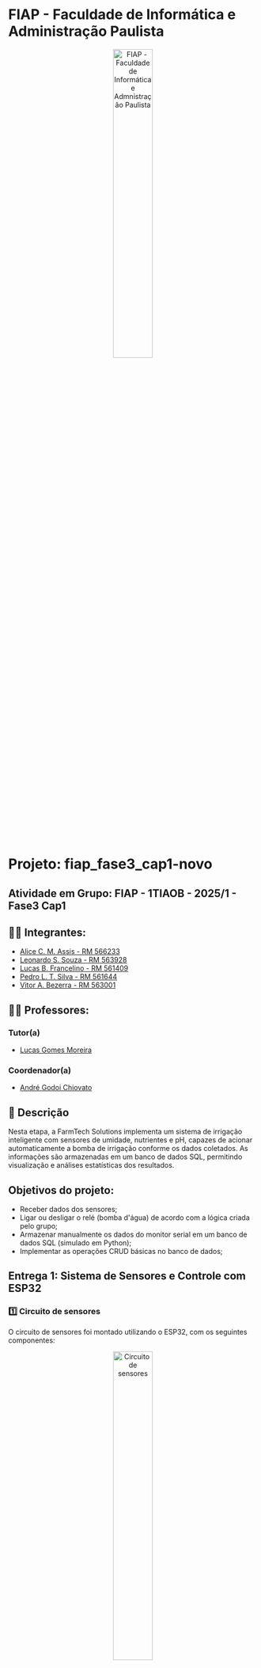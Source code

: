 # FIAP - Faculdade de Informática e Administração Paulista

<p align="center">
<a href= "https://www.fiap.com.br/"><img src="assets/logo-fiap.png" alt="FIAP - Faculdade de Informática e Admnistração Paulista" border="0" width=40% height=40%></a>
</p>

<br>


# Projeto: fiap_fase3_cap1-novo

## Atividade em Grupo: FIAP - 1TIAOB - 2025/1 - Fase3 Cap1

## 👨‍🎓 Integrantes: 
- <a href="">Alice C. M. Assis - RM 566233</a>
- <a href="">Leonardo S. Souza - RM 563928</a>
- <a href="">Lucas B. Francelino - RM 561409</a> 
- <a href="">Pedro L. T. Silva - RM 561644</a> 
- <a href="">Vitor A. Bezerra - RM 563001</a>

## 👩‍🏫 Professores:
### Tutor(a) 
- <a href="proflucas.moreira@fiap.com.br">Lucas Gomes Moreira</a>
### Coordenador(a)
- <a href="profandre.chiovato@fiap.com.br">André Godoi Chiovato</a>


## 📜 Descrição

Nesta etapa, a FarmTech Solutions implementa um sistema de irrigação inteligente com sensores de umidade, nutrientes e pH, capazes de acionar automaticamente a bomba de irrigação conforme os dados coletados. As informações são armazenadas em um banco de dados SQL, permitindo visualização e análises estatísticas dos resultados.

## Objetivos do projeto:

- Receber dados dos sensores;
- Ligar ou desligar o relé (bomba d'água) de acordo com a lógica criada pelo grupo;
- Armazenar manualmente os dados do monitor serial em um banco de dados SQL (simulado em Python);
- Implementar as operações CRUD básicas no banco de dados;


## Entrega 1: Sistema de Sensores e Controle com ESP32

### 1️⃣ Circuito de sensores

O circuito de sensores foi montado utilizando o ESP32, com os seguintes componentes:

<p align="center"><img src="assets/sistema-de-Irrigacao.png" alt="Circuito de sensores" border="0" width=40% height=40%></p>

Abaixo estão os componentes utilizados:
- 1x ESP32
- 1x Sensor LDR representando o Sensor de pH
- 1x Sensor de temperatura e umidade DHT22
- 1x Botão representando o Sensor de Fósforo
- 1x Botão representando o Sensor de Potássio
- 1x Botão representando a Api meteorológica
- 1x Relé
- 1x Led representando a bomba d'água

### Código do ESP32

O código do ESP32 foi desenvolvido em C++, e pode ser encontrado no arquivo [sketch.ino](src/wokwi/sketch.ino). 
O código é responsável por monitorar a necessidade de irrigação em uma plantação, simulando sensores de nutrientes e condições ambientais.

## Funcionamento

O código lê o estado de cada sensor e, caso dois ou mais estejam em condição crítica, aciona o relé da bomba de irrigação e um LED indicativo. Se a "API meteorológica" (botão vermelho) indicar chuva, a irrigação é interrompida.

### Exemplos de Trechos do Código

- **Definição dos pinos dos sensores e atuadores:**
  ```cpp
  #define BUTTON_P 5        // Botão de fósforo (azul)
  #define BUTTON_K 4        // Botão de potássio (amarelo)
  #define LDR_PIN 14        // Pino analógico para simular pH via LDR
  #define DHTPIN 12         // Sensor DHT22 (umidade)
  #define RELAY_PIN 34      // Relé que aciona a bomba
  #define LED_PIN 2         // LED indicativo da bomba
  #define BUTTON_API 18     // Botão de API Meteorológica (vermelho)
  ```

- **Leitura dos sensores e botões:**
  ```cpp
  int ldrValue = analogRead(LDR_PIN);
  float umidade = dht.readHumidity();
  bool leituraFosforo = digitalRead(BUTTON_P);
  bool leituraPotassio = digitalRead(BUTTON_K);
  bool leituraAPI = digitalRead(BUTTON_API);
  ```

- **Lógica de decisão para acionar a irrigação:**
  ```cpp
  if (condicoesCriticas >= 2 && condicoesAPI == 0) {
    digitalWrite(RELAY_PIN, HIGH);  // Liga a bomba
    digitalWrite(LED_PIN, HIGH);    // Liga o LED indicativo
  } else {
    digitalWrite(RELAY_PIN, LOW);   // Desliga a bomba
    digitalWrite(LED_PIN, LOW);     // Desliga o LED
  }
  ```

- **Exemplo de condição crítica:**
  - LDR (pH): `ldrValue > 1400`
  - Umidade: `umidade < 60`
  - Fósforo e Potássio: botões desligados

## Resumo

O sistema automatiza a irrigação com base em múltiplos fatores do solo e previsão de chuva, tornando o processo mais eficiente e inteligente.

---

### 2️⃣ Armazenamento de Dados em Banco SQL com Python

O armazenamento dos dados coletados pelos sensores foi implementado em Python, utilizando um banco de dados SQL. O código é responsável por criar tabelas, inserir dados e realizar operações CRUD (Criar, Ler, Atualizar e Deletar) no banco de dados.

### MER

O grupo teve que fazer algumas alterações em relação ao modelo de banco de dados apresentado na entrega anterior [treino258/fiap_fase2_cap1](https://github.com/treino258/fiap_fase2_cap1), para que ele se adequasse a nova proposta do projeto. O modelo abaixo representa as novas tabelas criadas para o armazenamento dos dados:

<p align="center">
  <b>Antigo</b><br>
  <img src="assets/mer_antigo.png" alt="MER Antigo" border="0" width=40% height=40%>
</p>
<br>
<p align="center">
  <b>Novo</b><br>
  <img src="assets/mer.png" alt="MER Novo" border="0" width=40% height=40%>
</p>


Novo Modelo de Entidade-Relacionamento:

Tabela: CULTURA
  - id (INTEGER NOT NULL) [PK]
  - nome (VARCHAR(255) NOT NULL)
  - observacao (TEXT(1000))

Tabela: PROPRIEDADE
  - id (INTEGER NOT NULL) [PK]
  - nome (VARCHAR(100) NOT NULL)
  - cnpj (VARCHAR(14))

Tabela: CAMPO
  - id (INTEGER NOT NULL) [PK]
  - propriedade_id (INTEGER NOT NULL) [FK -> PROPRIEDADE]
  - identificador (VARCHAR(100) NOT NULL)
  - area_ha (FLOAT NOT NULL)

Tabela: PLANTIO
  - id (INTEGER NOT NULL) [PK]
  - nome (VARCHAR(100) NOT NULL)
  - campo_id (INTEGER NOT NULL) [FK -> CAMPO]
  - tipo_cultura (INTEGER NOT NULL) [FK -> CULTURA]
  - data_inicio (DATETIME NOT NULL)
  - data_fim (DATETIME)
  - observacao (TEXT(1000))

Tabela: UNIDADE
  - id (INTEGER NOT NULL) [PK]
  - nome (VARCHAR(50) NOT NULL)
  - multiplicador (FLOAT NOT NULL)

Tabela: TIPO_SENSOR
  - id (INTEGER NOT NULL) [PK]
  - nome (VARCHAR(255) NOT NULL)
  - tipo (VARCHAR(15) NOT NULL)

Tabela: SENSOR
  - id (INTEGER NOT NULL) [PK]
  - tipo_sensor_id (INTEGER NOT NULL) [FK -> TIPO_SENSOR]
  - plantio_id (INTEGER NOT NULL) [FK -> PLANTIO]
  - nome (VARCHAR(255) NOT NULL)
  - descricao (VARCHAR(255))
  - data_instalacao (DATETIME)
  - unidade_id (INTEGER) [FK -> UNIDADE]
  - latitude (FLOAT)
  - longitude (FLOAT)

Tabela: LEITURA_SENSOR
  - id (INTEGER NOT NULL) [PK]
  - sensor_id (INTEGER NOT NULL) [FK -> SENSOR]
  - data_leitura (DATETIME NOT NULL)
  - valor (FLOAT NOT NULL)

Tabela: IRRIGACAO
  - id (INTEGER NOT NULL) [PK]
  - quantidade_total (FLOAT NOT NULL)
  - data_hora (DATETIME NOT NULL)
  - observacao (TEXT(1000))
  - sensor_id (INTEGER NOT NULL) [FK -> SENSOR]

Tabela: NUTRIENTE
  - id (INTEGER NOT NULL) [PK]
  - nome (VARCHAR(255) NOT NULL)
  - observacao (TEXT(1000))

Tabela: APLICACAO_NUTRIENTE
  - id (INTEGER NOT NULL) [PK]
  - plantio_id (INTEGER NOT NULL) [FK -> PLANTIO]
  - nutriente_id (INTEGER NOT NULL) [FK -> NUTRIENTE]
  - unidade_id (INTEGER NOT NULL) [FK -> UNIDADE]
  - data_aplicacao (DATETIME NOT NULL)
  - quantidade (FLOAT NOT NULL)
  - observacao (TEXT(1000))

## Resumo das mudanças entre o modelo antigo e o novo

### Alterações Removidas
1. **Tabelas e Colunas**:
   - A tabela `aplicacao_nutrientes` foi removida, incluindo suas colunas:
     - `id_aplicacao`, `plantio_id_plantio`, `unidade_medida_id_unidade`, `nutriente_id_nutriente`, `data_hora`, `quantidade_aplicada`, `observacao`.
   - A tabela `leiturasensor` foi removida, incluindo suas colunas:
     - `id_leitura`, `plantio_id_plantio`, `sensor_id_sensor`, `unidade_medida_id_unidade`, `data_hora_leitura`, `valor_lido`.
   - A tabela `unidade_medida` foi removida, incluindo suas colunas:
     - `id_unidade`, `nome`.

2. **Relacionamentos**:
   - Relacionamentos envolvendo as tabelas removidas (`aplicacao_nutrientes`, `leiturasensor`, `unidade_medida`) foram eliminados.

3. **Colunas Específicas**:
   - A coluna `localizacao_geo` foi removida da tabela `campo`.
   - A coluna `localizacao` foi removida da tabela `sensor`.

### Alterações Adicionadas
1. **Tabelas e Colunas**:
   - Novas tabelas foram adicionadas:
     - `APLICACAO_NUTRIENTE` com colunas: `id`, `plantio_id`, `nutriente_id`, `unidade_id`, `data_aplicacao`, `quantidade`, `observacao`.
     - `LEITURA_SENSOR` com colunas: `id`, `sensor_id`, `data_leitura`, `valor`.
     - `UNIDADE` com colunas: `id`, `nome`, `multiplicador`.

2. **Relacionamentos**:
   - Novos relacionamentos foram criados para as tabelas adicionadas:
     - `APLICACAO_NUTRIENTE` agora referencia `PLANTIO`, `NUTRIENTE` e `UNIDADE`.
     - `LEITURA_SENSOR` agora referencia `SENSOR`.

3. **Colunas Específicas**:
   - A tabela `CAMPO` agora possui a coluna `area_ha` em vez de `area_hectares`.
   - A tabela `SENSOR` agora possui as colunas `latitude` e `longitude`.

### Alterações Gerais
- Os nomes das tabelas e colunas foram padronizados para maiúsculas no novo modelo.
- Tipos de dados foram ajustados:
  - `TIMESTAMP` foi substituído por `DATE` em várias tabelas.
  - `NUMBER` foi substituído por `FLOAT` em colunas numéricas.
- Restrições de chave primária e única foram mantidas ou ajustadas para refletir as mudanças nas tabelas e colunas.

Essas alterações refletem uma reorganização e simplificação do modelo de dados, com a remoção de tabelas e colunas redundantes e a introdução de novas estruturas mais alinhadas às necessidades do sistema.

### JUSTIFICATIVA DA ESCOLHA DA ESTRUTURA DE DADOS

A estrutura de dados foi projetada para atender às necessidades de um sistema de gerenciamento agrícola, garantindo flexibilidade, escalabilidade e consistência. Abaixo estão os principais pontos que justificam as escolhas realizadas:

1. **Normalização e Organização**:
   - O modelo segue os princípios de normalização para evitar redundância de dados e garantir integridade referencial.
   - As tabelas foram organizadas de forma a refletir entidades reais do domínio agrícola, como `PLANTIO`, `CAMPO`, `SENSOR` e `NUTRIENTE`.

2. **Flexibilidade**:
   - A inclusão de tabelas como `UNIDADE` e `TIPO_SENSOR` permite a adição de novos tipos de sensores ou unidades de medida sem a necessidade de alterações estruturais significativas.
   - A tabela `OBSERVACAO` em várias entidades permite armazenar informações adicionais sem comprometer a estrutura principal.

3. **Escalabilidade**:
   - O uso de tipos de dados como `FLOAT` e `CLOB` garante que o sistema possa lidar com grandes volumes de dados e informações detalhadas.
   - A separação de tabelas como `LEITURA_SENSOR` e `APLICACAO_NUTRIENTE` permite o registro de eventos históricos, facilitando análises futuras.

4. **Padronização**:
   - Os nomes das tabelas e colunas foram padronizados em maiúsculas para facilitar a leitura e manter consistência.
   - Tipos de dados foram escolhidos com base nas melhores práticas para bancos de dados Oracle, como o uso de `DATE` para datas e `VARCHAR2` para strings.

5. **Relacionamentos Claros**:
   - A utilização de chaves estrangeiras garante a integridade dos dados e define claramente os relacionamentos entre as entidades.
   - Por exemplo, a tabela `PLANTIO` referencia `CAMPO` e `CULTURA`, enquanto `SENSOR` referencia `TIPO_SENSOR` e `PLANTIO`.

6. **Adaptação às Necessidades do Domínio**:
   - A estrutura foi adaptada para refletir as operações agrícolas, como o registro de leituras de sensores, aplicações de nutrientes e irrigação.
   - A inclusão de colunas como `latitude` e `longitude` em `SENSOR` permite a localização geográfica precisa, essencial para análises espaciais.

Essa estrutura foi escolhida para garantir que o sistema seja robusto, fácil de manter e capaz de atender às demandas de um ambiente agrícola em constante evolução.

### EXECUTAR O SISTEMA E REALIZAR OPERAÇÕES CRUD

O sistema foi desenvolvido em Python e utiliza um banco de dados Oracle para armazenar os dados. O código é modularizado, permitindo fácil manutenção e expansão.

## 📦 Requisitos
- Python 3.13.2
- Bibliotecas:
  - oracledb==3.1.0
  - pandas==2.2.3
  - matplotlib==3.10.1
  - streamlit==1.44.1
  - SQLAlchemy==2.0.40

## 🔗 Instalação
- Para instalar as dependências, utilize o seguinte comando:
    ```bash
    pip install -r requirements.txt
    ```
  
- Para executar o código, utilize o seguinte comando:
    ```bash
    streamlit run main_dash.py
    ```
    > **Nota:** O código foi desenvolvido para rodar em ambiente local, utilizando o Streamlit.

## Login

- O sistema requer um login para acessar as funcionalidades. O usuário e senha devem ser fornecidos no início da execução.

<p align="center">
  <img src="assets/dashboard/login.PNG" alt="login" border="0" width=40% height=40%>
</p>

- DSN: `oracle.fiap.com.br:1521/ORCL`
- Usuário: `seu usuario no banco de dados da FIAP`
- Senha: `sua senha no banco de dados da FIAP`

- Após o login, o usuário será direcionado para a tela inicial do sistema.

## Realizando operações CRUD
- O sistema permite realizar operações CRUD (Criar, Ler, Atualizar e Deletar) em todas as tabelas do banco de dados.
- As operações são realizadas através de formulários, onde o usuário pode inserir os dados necessários.
- Após a inserção dos dados, o sistema irá validar as informações e realizar a operação no banco de dados.
- O sistema também permite visualizar os dados cadastrados, editar e excluir registros.
- As operações são realizadas através de menus, onde o usuário pode selecionar a operação desejada.

## Leitura de dados (READ)

Para realizar uma operação de leitura, basta o usário selecionar um dos modelos disponíveis no menu principal. O sistema irá exibir os dados cadastrados na tabela selecionada.

<p align="center">
  <img src="assets/dashboard/read.PNG" alt="leitura" border="0" width=80% height=80%>
</p>

## Criação de dados (CREATE)
Para realizar uma operação de criação, basta o usário selecionar um dos modelos disponíveis no menu principal e clicar no botão "Novo". 
O sistema irá exibir um formulário para o usuário preencher os dados necessários. Esse formulário irá variar de acordo com o modelo selecionado.
O sistema irá validar os dados e realizar a operação no banco de dados.

<p align="center">
  <img src="assets/dashboard/create/botao_novo.PNG" alt="criação" border="0" width=80% height=80%>
</p>

<p align="center">
  <img src="assets/dashboard/create/botao_salvar.PNG" alt="criação" border="0" width=80% height=80%>
</p>

<p align="center">
  <img src="assets/dashboard/create/registro_salvo.PNG" alt="criação" border="0" width=80% height=80%>
</p>

## Atualização de dados (UPDATE)
Para realizar uma operação de atualização, basta o usário selecionar um dos modelos disponíveis no menu principal, selecionar uma das linhas e clicar no botão "Editar".
O sistema irá exibir um formulário com os dados cadastrados. O usuário pode alterar os dados e clicar no botão "Salvar" para atualizar o registro no banco de dados.

<p align="center">
  <img src="assets/dashboard/update/botao_editar.PNG" alt="atualização" border="0" width=80% height=80%>
<p>

<p align="center">
  <img src="assets/dashboard/update/botao_salvar_editar.PNG" alt="atualização" border="0" width=80% height=80%>
<p>

<p align="center">
  <img src="assets/dashboard/update/registro_atualizado.PNG" alt="atualização" border="0" width=80% height=80%>
</p>

## Exclusão de dados (DELETE)
Para realizar uma operação de exclusão, basta o usário selecionar um dos modelos disponíveis no menu principal, selecionar uma das linhas e clicar no botão "Editar" e posteriormente "Excluir".

<p align="center">
  <img src="assets/dashboard/delete/botao_editar.PNG" alt="atualização" border="0" width=80% height=80%>
<p>

<p align="center">
  <img src="assets/dashboard/delete/botao_excluir.PNG" alt="atualização" border="0" width=80% height=80%>
<p>

<p align="center">
  <img src="assets/dashboard/delete/registro_excluido.PNG" alt="atualização" border="0" width=80% height=80%>
</p>

### Importar Tabela com os dados

TODO

### Ir Além 1: Dashboard em Python para Visualização dos Dados

O projeto inclui um dashboard desenvolvido em Python, utilizando a biblioteca Streamlit, que permite visualizar os dados armazenados no banco de dados de forma interativa e amigável. O dashboard apresenta gráficos e tabelas que facilitam a análise dos dados coletados pelos sensores.

## Atualizações de registro no Dashboard

Conforme solicitado no enunciado, o dashboard permite realizar atualizações de registro diretamente na interface. O usuário pode selecionar um registro, editar os dados e salvar as alterações, que serão refletidas no banco de dados.

Para atualizar a leitura de um sensor, o usario deverá selecionar a opção "Leituras de Sensores" no menu principal. Em seguida, o usuário pode clicar no botão "Editar" para modificar os dados de uma leitura específica. 
Após realizar as alterações, o usuário deve clicar no botão "Salvar" para atualizar o registro no banco de dados, conforme mencionado nas operações CRUD.

<p align="center">
  <img src="assets/dashboard/atualizacao_leitura.PNG" alt="atualização_leitura" border="0" width=80% height=80%>
</p>

## Visualização de gráficos reais ou simulados

O dashboard também inclui gráficos que representam os dados coletados pelos sensores. Esses gráficos podem ser gerados a partir de dados reais ou simulados, dependendo da opção selecionada.

Para visualizar os gráficos o usuário deve selecionar uma das opções de "Gráficos" no menu principal. 
A seguir, o usario deverá selecionar o sensor ou sensores desejados, data inicial e data final.
Posteriormente, o usuário deve clicar no botão "Gerar Simulação" para visualizar dados simulados ou "Gerar Gráfico" para visualizar dados reais.

<p align="center">
  <img src="assets/dashboard/grafico1.PNG" alt="graficos" border="0" width=80% height=80%>
</p>
<p align="center">
  <img src="assets/dashboard/grafico2.PNG" alt="graficos" border="0" width=80% height=80%>
</p>


### Ir Além 2: Integração Python com API Pública

TODO

## 📁 Estrutura de pastas (ARRUMAR)

Dentre os arquivos e pastas presentes na raiz do projeto, definem-se:

- <b>.github</b>: Nesta pasta ficarão os arquivos de configuração específicos do GitHub que ajudam a gerenciar e automatizar processos no repositório.
- <b>assets</b>: aqui estão os arquivos relacionados a elementos não-estruturados deste repositório, como imagens.
- <b>src</b>: Todo o código fonte criado para o desenvolvimento do projeto ao longo de todas as fases.
  - <b>database</b>: Execução dos comandos de banco de dados, como Conectar, Cadastrar, Listar, Editar e Excluir. ([database](src/database/))
  - <b>file_exports</b>: Arquivos exportados do Bando de Dados no formato JSON. ([file_exports](src/file_exports/))
  - <b>file_imports</b>: Arquivos no formato JSON para importar no Banco de Dados. ([file_imports](src/file_imports/))
  - <b>logger</b>: Arquivos de formatação da aplicação. ([logger](src/logger/))
  - <b>menu</b>: Exibição e configuração de todos os menus da aplicação, como o da fazenda ([fazenda](src/menu/fazenda/)), insumos ([insumos](src/menu/insumos/)) e maquinário ([maquinario](src/menu/maquinario/)). <b>Obs:</b> a pasta generico compartilha funcionalidades padrões utilizadas por todos os menus. ([menu](src/menu/))
- <b>README</b>: arquivo que serve como guia e explicação geral sobre o projeto (o mesmo que você está lendo agora).

## 🗃 Histórico de lançamentos (ARRUMAR)

* 0.1.3 - 21/04/2025  - Atualização do readme para a inclusão das informações sobre os relatórios.
* 0.1.2 - 18/04/2025  - Inclusão dos relatórios na aplicação.
* 0.1.1 - 17/04/2025  - Atualização do readme para a inclusão de informações sobre o projeto e melhorias na formatação do código.
* 0.1.0 - 15/04/2025  - Versão preliminar da nossa aplicação que inclui a geração do script de Banco de Dados

## 📋 Licença

<img style="height:22px!important;margin-left:3px;vertical-align:text-bottom;" src="https://mirrors.creativecommons.org/presskit/icons/cc.svg?ref=chooser-v1"><img style="height:22px!important;margin-left:3px;vertical-align:text-bottom;" src="https://mirrors.creativecommons.org/presskit/icons/by.svg?ref=chooser-v1"><p xmlns:cc="http://creativecommons.org/ns#" xmlns:dct="http://purl.org/dc/terms/"><a property="dct:title" rel="cc:attributionURL" href="https://github.com/agodoi/template">MODELO GIT FIAP</a> por <a rel="cc:attributionURL dct:creator" property="cc:attributionName" href="https://fiap.com.br">Fiap</a> está licenciado sobre <a href="http://creativecommons.org/licenses/by/4.0/?ref=chooser-v1" target="_blank" rel="license noopener noreferrer" style="display:inline-block;">Attribution 4.0 International</a>.</p>


